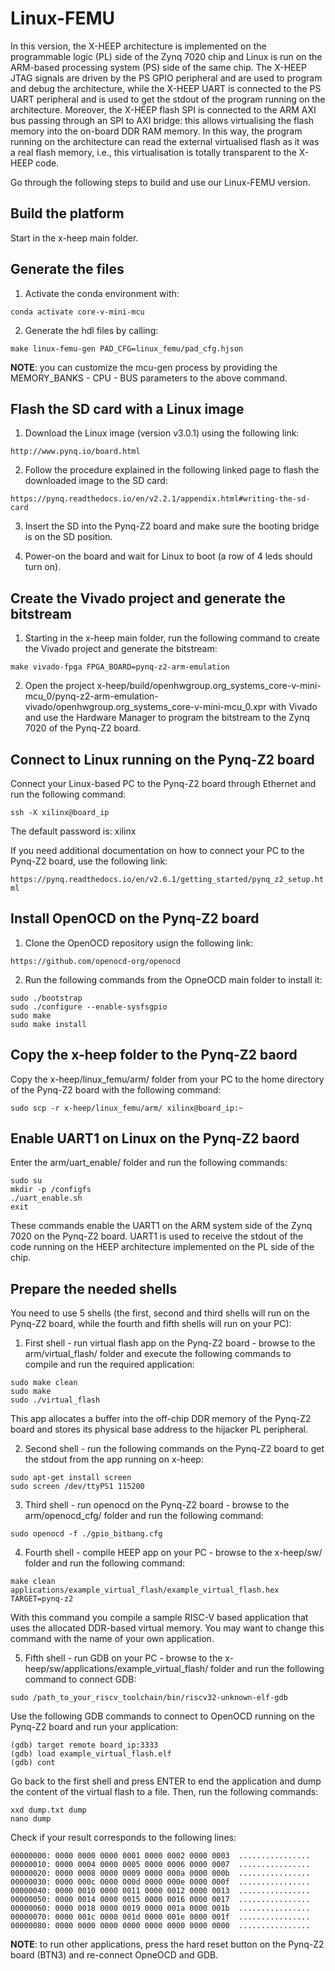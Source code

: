 # Linux-FEMU

In this version, the X-HEEP architecture is implemented on the programmable logic (PL) side of the Zynq 7020 chip and Linux is run on the ARM-based processing system (PS) side of the same chip. The X-HEEP JTAG signals are driven by the PS GPIO peripheral and are used to program and debug the architecture, while the X-HEEP UART is connected to the PS UART peripheral and is used to get the stdout of the program running on the architecture. Moreover, the X-HEEP flash SPI is connected to the ARM AXI bus passing through an SPI to AXI bridge: this allows virtualising the flash memory into the on-board DDR RAM memory. In this way, the program running on the architecture can read the external virtualised flash as it was a real flash memory, i.e., this virtualisation is totally transparent to the X-HEEP code.

Go through the following steps to build and use our Linux-FEMU version.

## Build the platform

Start in the x-heep main folder.

## Generate the files

1. Activate the conda environment with:

```
conda activate core-v-mini-mcu
```

2. Generate the hdl files by calling:

```
make linux-femu-gen PAD_CFG=linux_femu/pad_cfg.hjson
```

__NOTE__: you can customize the mcu-gen process by providing the MEMORY_BANKS - CPU - BUS parameters to the above command.

## Flash the SD card with a Linux image

1. Download the Linux image (version v3.0.1) using the following link:

`http://www.pynq.io/board.html`

2. Follow the procedure explained in the following linked page to flash the downloaded image to the SD card:

`https://pynq.readthedocs.io/en/v2.2.1/appendix.html#writing-the-sd-card`

3. Insert the SD into the Pynq-Z2 board and make sure the booting bridge is on the SD position.

4. Power-on the board and wait for Linux to boot (a row of 4 leds should turn on).

## Create the Vivado project and generate the bitstream

1. Starting in the x-heep main folder, run the following command to create the Vivado project and generate the bitstream:

```
make vivado-fpga FPGA_BOARD=pynq-z2-arm-emulation
```

2. Open the project x-heep/build/openhwgroup.org_systems_core-v-mini-mcu_0/pynq-z2-arm-emulation-vivado/openhwgroup.org_systems_core-v-mini-mcu_0.xpr with Vivado and use the Hardware Manager to program the bitstream to the Zynq 7020 of the Pynq-Z2 board.

## Connect to Linux running on the Pynq-Z2 board

Connect your Linux-based PC to the Pynq-Z2 board through Ethernet and run the following command:

```
ssh -X xilinx@board_ip
```

The default password is: xilinx

If you need additional documentation on how to connect your PC to the Pynq-Z2 board, use the following link:

`https://pynq.readthedocs.io/en/v2.6.1/getting_started/pynq_z2_setup.html`

## Install OpenOCD on the Pynq-Z2 board

1. Clone the OpenOCD repository usign the following link:

`https://github.com/openocd-org/openocd`

2. Run the following commands from the OpneOCD main folder to install it:

```
sudo ./bootstrap
sudo ./configure --enable-sysfsgpio
sudo make
sudo make install
```

## Copy the x-heep folder to the Pynq-Z2 baord

Copy the x-heep/linux_femu/arm/ folder from your PC to the home directory of the Pynq-Z2 board with the following command:

```
sudo scp -r x-heep/linux_femu/arm/ xilinx@board_ip:~
```

## Enable UART1 on Linux on the Pynq-Z2 baord

Enter the arm/uart_enable/ folder and run the following commands:

```
sudo su
mkdir -p /configfs
./uart_enable.sh
exit
```

These commands enable the UART1 on the ARM system side of the Zynq 7020 on the Pynq-Z2 board. UART1 is used to receive the stdout of the code running on the HEEP architecture implemented on the PL side of the chip.

## Prepare the needed shells

You need to use 5 shells (the first, second and third shells will run on the Pynq-Z2 board, while the fourth and fifth shells will run on your PC):

1. First shell - run virtual flash app on the Pynq-Z2 board - browse to the arm/virtual_flash/ folder and execute the following commands to compile and run the required application:

```
sudo make clean
sudo make
sudo ./virtual_flash
```

This app allocates a buffer into the off-chip DDR memory of the Pynq-Z2 board and stores its physical base address to the hijacker PL peripheral.

2. Second shell - run the following commands on the Pynq-Z2 board to get the stdout from the app running on x-heep:

```
sudo apt-get install screen
sudo screen /dev/ttyPS1 115200
```

3. Third shell - run openocd on the Pynq-Z2 board - browse to the arm/openocd_cfg/ folder and run the following command:

```
sudo openocd -f ./gpio_bitbang.cfg
```

4. Fourth shell - compile HEEP app on your PC - browse to the x-heep/sw/ folder and run the following command:

```
make clean applications/example_virtual_flash/example_virtual_flash.hex TARGET=pynq-z2
```

With this command you compile a sample RISC-V based application that uses the allocated DDR-based virtual memory. You may want to change this command with the name of your own application.

5. Fifth shell - run GDB on your PC - browse to the x-heep/sw/applications/example_virtual_flash/ folder and run the following command to connect GDB:

```
sudo /path_to_your_riscv_toolchain/bin/riscv32-unknown-elf-gdb
```

Use the following GDB commands to connect to OpenOCD running on the Pynq-Z2 board and run your application:

```
(gdb) target remote board_ip:3333
(gdb) load example_virtual_flash.elf
(gdb) cont
```

Go back to the first shell and press ENTER to end the application and dump the content of the virtual flash to a file. Then, run the following commands:

```
xxd dump.txt dump
nano dump
```

Check if your result corresponds to the following lines:

```
00000000: 0000 0000 0000 0001 0000 0002 0000 0003  ................
00000010: 0000 0004 0000 0005 0000 0006 0000 0007  ................
00000020: 0000 0008 0000 0009 0000 000a 0000 000b  ................
00000030: 0000 000c 0000 000d 0000 000e 0000 000f  ................
00000040: 0000 0010 0000 0011 0000 0012 0000 0013  ................
00000050: 0000 0014 0000 0015 0000 0016 0000 0017  ................
00000060: 0000 0018 0000 0019 0000 001a 0000 001b  ................
00000070: 0000 001c 0000 001d 0000 001e 0000 001f  ................
00000080: 0000 0000 0000 0000 0000 0000 0000 0000  ................
```

__NOTE__: to run other applications, press the hard reset button on the Pynq-Z2 board (BTN3) and re-connect OpneOCD and GDB.
